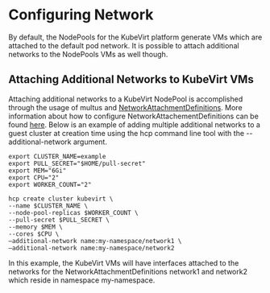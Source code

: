 # Configuring Network

By default, the NodePools for the KubeVirt platform generate VMs which are
attached to the default pod network. It is possible to attach additional
networks to the NodePools VMs as well though.

## Attaching Additional Networks to KubeVirt VMs

Attaching additional networks to a KubeVirt NodePool is accomplished through
the usage of multus and [NetworkAttachmentDefinitions](https://docs.openshift.com/container-platform/latest/rest_api/network_apis/networkattachmentdefinition-k8s-cni-cncf-io-v1.html). More information about
how to configure NetworkAttachementDefinitions can be found [here](https://70729--ocpdocs-pr.netlify.app/openshift-enterprise/latest/networking/multiple_networks/configuring-additional-network). Below is an example
of adding multiple additional networks to a guest cluster at creation time
using the hcp command line tool with the --additional-network argument.

```shell linenums="1"
export CLUSTER_NAME=example
export PULL_SECRET="$HOME/pull-secret"
export MEM="6Gi"
export CPU="2"
export WORKER_COUNT="2"

hcp create cluster kubevirt \
--name $CLUSTER_NAME \
--node-pool-replicas $WORKER_COUNT \
--pull-secret $PULL_SECRET \
--memory $MEM \
--cores $CPU \
–additional-network name:my-namespace/network1 \
–additional-network name:my-namespace/network2
```

In this example, the KubeVirt VMs will have interfaces attached to the networks
for the NetworkAttachmentDefinitions network1 and network2 which reside in
namespace my-namespace.
